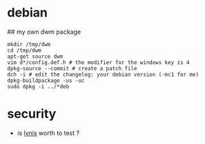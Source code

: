 # debian

## my own dwm package

    mkdir /tmp/dwm
    cd /tmp/dwm
    apt-get source dwm
    vim d*/config.def.h # the modifier for the windows key is 4
    dpkg-source --commit # create a patch file
    dch -i # edit the changelog: your debian version (-mc1 for me)
    dpkg-buildpackage -us -uc
    sudo dpkg -i ../*deb

# security

* is [lynis](https://github.com/CISOfy/lynis) worth to test ?
